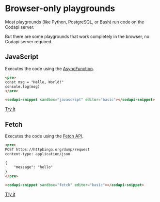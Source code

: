 # Browser-only playgrounds

Most playgrounds (like Python, PostgreSQL, or Bash) run code on the Codapi server.

But there are some playgrounds that work completely in the browser, no Codapi server required.

## JavaScript

Executes the code using the [AsyncFunction](https://developer.mozilla.org/en-US/docs/Web/JavaScript/Reference/Global_Objects/AsyncFunction).

```html
<pre>
const msg = "Hello, World!"
console.log(msg)
</pre>

<codapi-snippet sandbox="javascript" editor="basic"></codapi-snippet>
```

[Try it](https://codapi.org/javascript/)

## Fetch

Executes the code using the [Fetch API](https://developer.mozilla.org/en-US/docs/Web/API/Fetch_API).

```html
<pre>
POST https://httpbingo.org/dump/request
content-type: application/json

{
    "message": "hello"
}
</pre>

<codapi-snippet sandbox="fetch" editor="basic"></codapi-snippet>
```

[Try it](https://codapi.org/fetch/)
